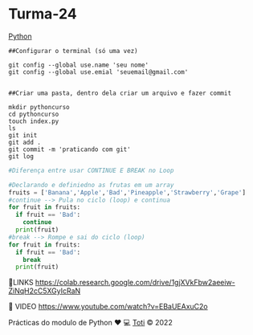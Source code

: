 # Turma-24

[Python](https://www.python.org/) 

```git
##Configurar o terminal (só uma vez)

git config --global use.name 'seu nome'
git config --global use.emial 'seuemail@gmail.com'


##Criar uma pasta, dentro dela criar um arquivo e fazer commit

mkdir pythoncurso
cd pythoncurso
touch index.py
ls
git init
git add .
git commit -m 'praticando com git'
git log
```

```python
#Diferença entre usar CONTINUE E BREAK no Loop

#Declarando e definiedno as frutas em um array
fruits = ['Banana','Apple','Bad','Pineapple','Strawberry','Grape']
#continue --> Pula no ciclo (loop) e continua 
for fruit in fruits:
  if fruit == 'Bad':
    continue
  print(fruit)
#break --> Rompe e sai do ciclo (loop)
for fruit in fruits:
  if fruit == 'Bad':
    break
  print(fruit)
```
📎LINKS
https://colab.research.google.com/drive/1gjXVkFbw2aeeiw-ZiNqH2cC5XGyIcRaN

🎦 VIDEO
https://www.youtube.com/watch?v=EBaUEAxuC2o

Prácticas do modulo de Python :heart: 💻 [Toti](https://totidiversidade.com.br/) © 2022
